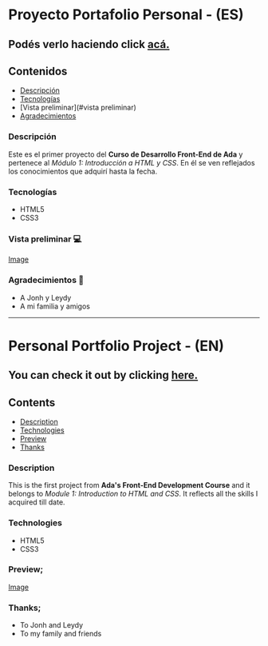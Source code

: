 # Proyecto Portafolio Personal - (ES)

## Podés verlo haciendo click [acá.](http://a.com)

## Contenidos
* [Descripción](#descripción)
* [Tecnologías](#tecnologías)
* [Vista preliminar](#vista preliminar)
* [Agradecimientos](#agradecimientos)

### Descripción

Este es el primer proyecto del **Curso de Desarrollo Front-End de Ada** y pertenece al *Módulo 1: Introducción a HTML y CSS*. En él se ven reflejados los conocimientos que adquirí hasta la fecha. 

### Tecnologías

* HTML5
* CSS3

### Vista preliminar &#128187;

[Image](http://url/a.png)

### Agradecimientos	&#127881;

* A Jonh y Leydy
* A mi familia y amigos
---

# Personal Portfolio Project - (EN)

## You can check it out by clicking [here.](http://a.com)

## Contents
* [Description](#description)
* [Technologies](#technologies)
* [Preview](#preview)
* [Thanks](#thanks)

### Description

This is the first project from **Ada's Front-End Development Course** and it belongs to *Module 1: Introduction to HTML and CSS*. It reflects all the skills I acquired till date.

### Technologies

* HTML5
* CSS3

### Preview;

[Image](http://url/a.png)


### Thanks;
* To Jonh and Leydy
* To my family and friends